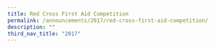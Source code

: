 ```yaml
---
title: Red Cross First Aid Competition
permalink: /announcements/2017/red-cross-first-aid-competition/
description: ""
third_nav_title: "2017"
---
```

